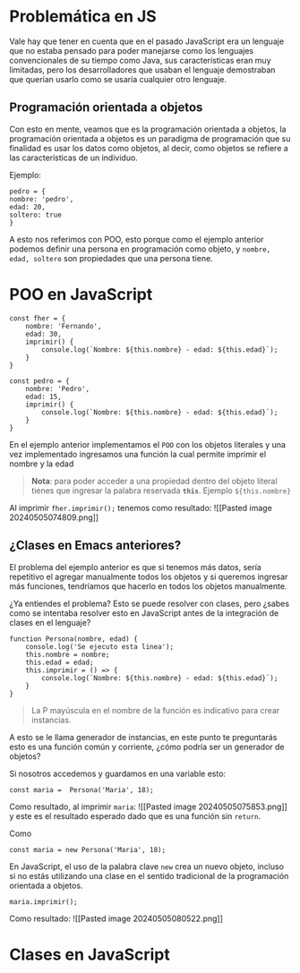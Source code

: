 
# Problemática en JS
Vale hay que tener en cuenta que en el pasado JavaScript era un lenguaje que no estaba pensado para poder manejarse como los lenguajes convencionales de su tiempo como Java, sus características eran muy limitadas, pero los desarrolladores que usaban el lenguaje demostraban que querían usarlo como se usaría cualquier otro lenguaje.


## Programación orientada a objetos

Con esto en mente, veamos que es la programación orientada a objetos, la programación orientada a objetos es un paradigma de programación que su finalidad es usar los datos como objetos, al decir, como objetos se refiere a las características de un individuo.

Ejemplo:
```JS
pedro = {
nombre: 'pedro',
edad: 20,
soltero: true
}
```

A esto nos referimos con POO, esto porque como el ejemplo anterior podemos definir una persona en programación como objeto, y `nombre, edad, soltero` son propiedades que una persona tiene.

# POO en JavaScript

```JS
const fher = {
    nombre: 'Fernando',
    edad: 30,
    imprimir() {
        console.log(`Nombre: ${this.nombre} - edad: ${this.edad}`);
    }
}

const pedro = {
    nombre: 'Pedro',
    edad: 15,
    imprimir() {
        console.log(`Nombre: ${this.nombre} - edad: ${this.edad}`);
    }
}
```

En el ejemplo anterior implementamos el `POO` con los objetos literales y una vez implementado ingresamos una función la cual permite imprimir el nombre y la edad

>**Nota**: para poder acceder a una propiedad dentro del objeto literal tienes que ingresar la palabra reservada **`this`**. Ejemplo `${this.nombre}`

Al imprimir `fher.imprimir();` tenemos como resultado:
![[Pasted image 20240505074809.png]]

## ¿Clases en Emacs anteriores?
El problema del ejemplo anterior es que si tenemos más datos, sería repetitivo el agregar manualmente todos los objetos y si queremos ingresar más funciones, tendríamos que hacerlo en todos los objetos manualmente.

¿Ya entiendes el problema?
Esto se puede resolver con clases, pero ¿sabes como se intentaba resolver esto en JavaScript antes de la integración de clases en el lenguaje?

```JS
function Persona(nombre, edad) {
    console.log('Se ejecuto esta linea');
    this.nombre = nombre;
    this.edad = edad;
    this.imprimir = () => {
        console.log(`Nombre: ${this.nombre} - edad: ${this.edad}`);
    }
}
```
>La P mayúscula en el nombre de la función es indicativo para crear instancias.

A esto se le llama generador de instancias, en este punto te preguntarás esto es una función común y corriente, ¿cómo podría ser un generador de objetos? 

Si nosotros accedemos y guardamos en una variable esto:
```JS
const maria =  Persona('Maria', 18);
```
Como resultado, al imprimir `maria`:
![[Pasted image 20240505075853.png]]
y este es el resultado esperado dado que es una función sin `return`.


Como 
```JS
const maria = new Persona('Maria', 18);
```

En JavaScript, el uso de la palabra clave `new` crea un nuevo objeto, incluso si no estás utilizando una clase en el sentido tradicional de la programación orientada a objetos.
```JS
maria.imprimir();
```
Como resultado:
![[Pasted image 20240505080522.png]]

# Clases en JavaScript

